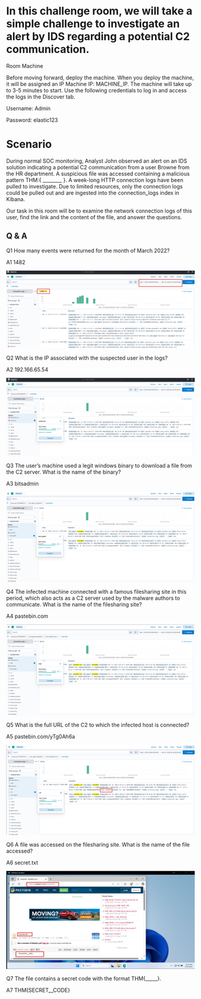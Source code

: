 # In this challenge room, we will take a simple challenge to investigate an alert by IDS regarding a potential C2 communication.
Room Machine

Before moving forward, deploy the machine. When you deploy the machine, it will be assigned an IP Machine IP: MACHINE_IP. The machine will take up to 3-5 minutes to start. Use the following credentials to log in and access the logs in the Discover tab.

Username: Admin

Password: elastic123


# Scenario

During normal SOC monitoring, Analyst John observed an alert on an IDS solution indicating a potential C2 communication from a user Browne from the HR department. A suspicious file was accessed containing a malicious pattern THM:{ ________ }. A week-long HTTP connection logs have been pulled to investigate. Due to limited resources, only the connection logs could be pulled out and are ingested into the connection_logs index in Kibana.

Our task in this room will be to examine the network connection logs of this user, find the link and the content of the file, and answer the questions.

## Q & A

Q1 How many events were returned for the month of March 2022?

A1 1482

![alt text](image-11.png)

Q2 What is the IP associated with the suspected user in the logs?

A2 192.166.65.54

![alt text](image-12.png)

Q3 The user’s machine used a legit windows binary to download a file from the C2 server. What is the name of the binary?

A3 bitsadmin

![alt text](image-13.png)

Q4 The infected machine connected with a famous filesharing site in this period, which also acts as a C2 server used by the malware authors to communicate. What is the name of the filesharing site?

A4 pastebin.com

![alt text](image-14.png)

Q5 What is the full URL of the C2 to which the infected host is connected?

A5 pastebin.com/yTg0Ah6a

![alt text](image-15.png)

Q6 A file was accessed on the filesharing site. What is the name of the file accessed?

A6 secret.txt 

![alt text](image-16.png)


Q7 The file contains a secret code with the format THM{_____}.

A7 THM{SECRET__CODE}



